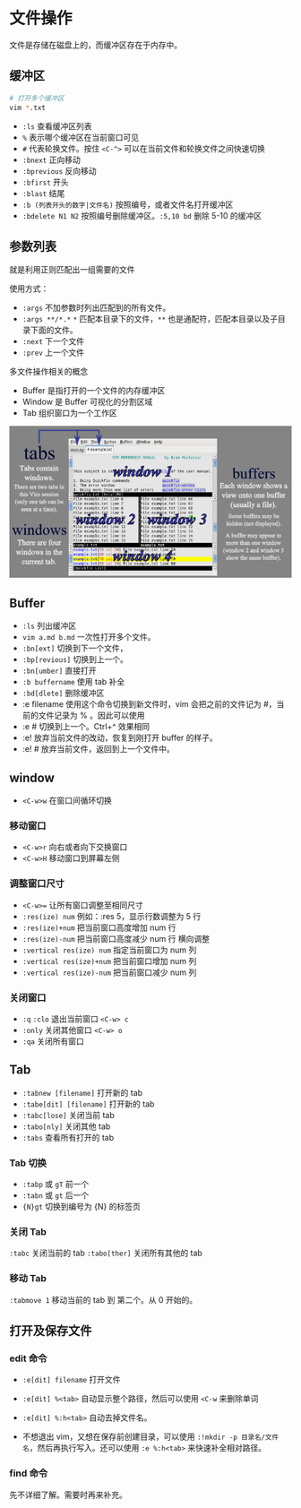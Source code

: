 # 文件操作

文件是存储在磁盘上的，而缓冲区存在于内存中。


## 缓冲区

```bash
# 打开多个缓冲区
vim *.txt
```

* `:ls` 查看缓冲区列表
* `%` 表示哪个缓冲区在当前窗口可见
* `#` 代表轮换文件。按住 `<C-^>` 可以在当前文件和轮换文件之间快速切换
* `:bnext` 正向移动
* `:bprevious` 反向移动
* `:bfirst` 开头
* `:blast` 结尾
* `:b (列表开头的数字|文件名)` 按照编号，或者文件名打开缓冲区
* `:bdelete N1 N2` 按照编号删除缓冲区。`:5,10 bd` 删除 5-10 的缓冲区



## 参数列表

就是利用正则匹配出一组需要的文件

使用方式：
* `:args` 不加参数时列出匹配到的所有文件。
* `:args **/*.*` `*` 匹配本目录下的文件，`**` 也是通配符，匹配本目录以及子目录下面的文件。
* `:next` 下一个文件
* `:prev` 上一个文件



多文件操作相关的概念

* Buffer 是指打开的一个文件的内存缓冲区
* Window 是 Buffer 可视化的分割区域
* Tab 组织窗口为一个工作区

![Tabs-windows-buffers](./Tabs-windows-buffers.png)


## Buffer

* `:ls` 列出缓冲区
* `vim a.md b.md` 一次性打开多个文件。
* `:bn[ext]` 切换到下一个文件，
* `:bp[revious]` 切换到上一个。
* `:bn[umber]` 直接打开
* `:b buffername` 使用 tab 补全 
* `:bd[dlete]` 删除缓冲区 
* :e filename 使用这个命令切换到新文件时，vim 会把之前的文件记为 #，当前的文件记录为 % 。因此可以使用
* :e # 切换到上一个。Ctrl+^ 效果相同
* :e! 放弃当前文件的改动，恢复到刚打开 buffer 的样子。
* :e! # 放弃当前文件，返回到上一个文件中。



## window

* `<C-w>w` 在窗口间循环切换



### 移动窗口

* `<C-w>r` 向右或者向下交换窗口
* `<C-w>H` 移动窗口到屏幕左侧



### 调整窗口尺寸

* `<C-w>=` 让所有窗口调整至相同尺寸
* `:res(ize) num` 例如：:res 5，显示行数调整为 5 行
* `:res(ize)+num` 把当前窗口高度增加 num 行
* `:res(ize)-num` 把当前窗口高度减少 num 行
横向调整
* `:vertical res(ize) num` 指定当前窗口为 num 列
* `:vertical res(ize)+num` 把当前窗口增加 num 列
* `:vertical res(ize)-num` 把当前窗口减少 num 列



### 关闭窗口

* `:q` `:clo` 退出当前窗口 `<C-w> c`
* `:only` 关闭其他窗口 `<C-w> o`
* `:qa` 关闭所有窗口



## Tab

* `:tabnew [filename]` 打开新的 tab
* `:tabe[dit] [filename]` 打开新的 tab
* `:tabc[lose]` 关闭当前 tab
* `:tabo[nly]` 关闭其他 tab
* `:tabs` 查看所有打开的 tab


### Tab 切换

* `:tabp` 或 `gT` 前一个
* `:tabn` 或 `gt` 后一个
* `{N}gt` 切换到编号为 {N} 的标签页



### 关闭 Tab

`:tabc` 关闭当前的 tab
`:tabo[ther]` 关闭所有其他的 tab



### 移动 Tab

`:tabmove 1` 移动当前的 tab 到 第二个。从 0 开始的。



## 打开及保存文件

### edit 命令
* `:e[dit] filename` 打开文件
* `:e[dit] %<tab>` 自动显示整个路径，然后可以使用 `<C-w` 来删除单词
* `:e[dit] %:h<tab>` 自动去掉文件名。

* 不想退出 vim，又想在保存前创建目录，可以使用 `:!mkdir -p 目录名/文件名`，然后再执行写入。还可以使用 `:e %:h<tab>` 来快速补全相对路径。

### find 命令
先不详细了解。需要时再来补充。







